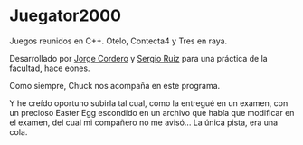 Juegator2000
============

Juegos reunidos en C++. Otelo, Contecta4 y Tres en raya.

Desarrollado por [Jorge Cordero](http://twitter.com/Zhar19) y [Sergio Ruiz](http://twitter.com/serginator) para una práctica de la facultad, hace eones.

Como siempre, Chuck nos acompaña en este programa.

Y he creído oportuno subirla tal cual, como la entregué en un examen, con un precioso Easter Egg escondido en un archivo que había que modificar en el examen, del cual mi compañero no me avisó... La única pista, era una cola.
